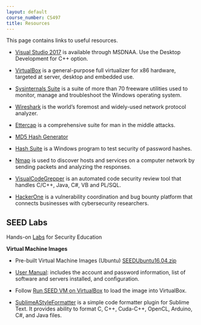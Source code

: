 ```yaml
---
layout: default
course_number: CS497
title: Resources
---
```


This page contains links to useful resources.

-   [Visual Studio 2017](https://e5.onthehub.com/WebStore/ProductsByMajorVersionList.aspx?cmi_cs=1&cmi_mnuMain=bdba23cf-e05e-e011-971f-0030487d8897&ws=c1ca0b0c-0f62-e511-9410-b8ca3a5db7a1&vsro=8) is available through MSDNAA. Use the Desktop Development for C++ option.

- [VirtualBox](https://www.virtualbox.org/wiki/Downloads) is a general-purpose full virtualizer for x86 hardware, targeted at server, desktop and embedded use.

- [Sysinternals Suite](https://docs.microsoft.com/en-us/sysinternals/) is a suite of more than 70 freeware utilities used to monitor, manage and troubleshoot the Windows operating system.

- [Wireshark](https://www.wireshark.org/#download) is the world’s foremost and widely-used network protocol analyzer.

- [Ettercap](http://www.ettercap-project.org/ettercap/) is a comprehensive suite for man in the middle attacks.

- [MD5 Hash Generator](https://www.md5hashgenerator.com/)

- [Hash Suite](https://hashsuite.openwall.net/) is a Windows program to test security of password hashes. 

- [Nmap](https://nmap.org/) is used to discover hosts and services on a computer network by sending packets and analyzing the responses.

- [VisualCodeGrepper](https://github.com/nccgroup/VCG) is an automated code security review tool that handles C/C++, Java, C#, VB and PL/SQL.

- [HackerOne](https://www.hackerone.com/) is a vulnerability coordination and bug bounty platform that connects businesses with cybersecurity researchers.

SEED Labs
----------------------------------
Hands-on [Labs](http://www.cis.syr.edu/~wedu/seed/Labs_16.04/) for Security Education 

**Virtual Machine Images**

- Pre-built Virtual Machine Images (Ubuntu) [SEEDUbuntu16.04.zip](https://drive.google.com/file/d/1HxdUhq-J_-_QKyjngpH9m6Kmuvy0_68a/view?usp=sharing)

- [User Manual](http://www.cis.syr.edu/~wedu/seed/Documentation/Ubuntu16_04_VM/Ubuntu16_04_VM_Manual.pdf): includes the account and password information, list of software and servers installed, and configuration.

- Follow [Run SEED VM on VirtualBox](http://www.cis.syr.edu/~wedu/seed/Labs_16.04/Documents/SEEDVM_VirtualBoxManual.pdf) to load the image into VirtualBox.

- [SublimeAStyleFormatter](https://packagecontrol.io/packages/SublimeAStyleFormatter) is a simple code formatter plugin for Sublime Text. It provides ability to format C, C++, Cuda-C++, OpenCL, Arduino, C#, and Java files.

